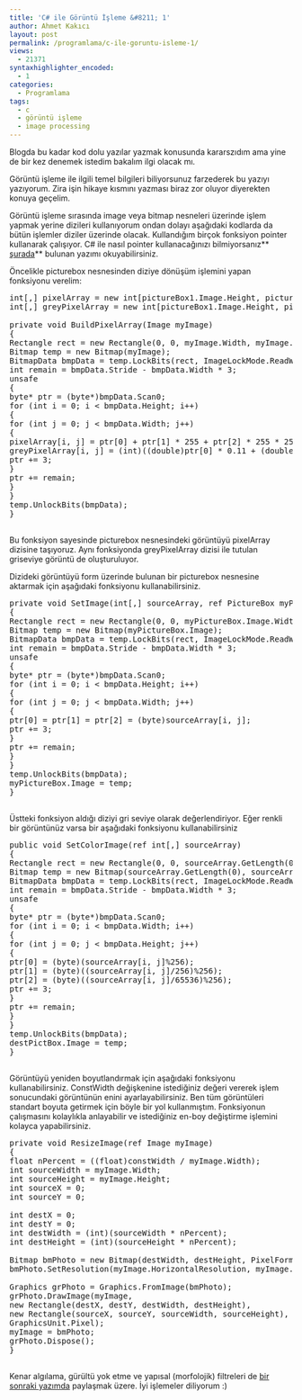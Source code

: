 ```yaml
---
title: 'C# ile Görüntü İşleme &#8211; 1'
author: Ahmet Kakıcı
layout: post
permalink: /programlama/c-ile-goruntu-isleme-1/
views:
  - 21371
syntaxhighlighter_encoded:
  - 1
categories:
  - Programlama
tags:
  - c
  - görüntü işleme
  - image processing
---
```

Blogda bu kadar kod dolu yazılar yazmak konusunda kararszıdım ama yine de bir kez denemek istedim bakalım ilgi olacak mı.

Görüntü işleme ile ilgili temel bilgileri biliyorsunuz farzederek bu yazıyı yazıyorum. Zira işin hikaye kısmını yazması biraz zor oluyor diyerekten konuya geçelim.

<!--more-->

Görüntü işleme sırasında image veya bitmap nesneleri üzerinde işlem yapmak yerine dizileri kullanıyorum ondan dolayı aşağıdaki kodlarda da bütün işlemler diziler üzerinde olacak. Kullandığım birçok fonksiyon pointer kullanarak çalışıyor. C# ile nasıl pointer kullanacağınızı bilmiyorsanız** [şurada][1]** bulunan yazımı okuyabilirsiniz.

Öncelikle picturebox nesnesinden diziye dönüşüm işlemini yapan fonksiyonu verelim:

<pre class="brush: csharp; title: ; notranslate" title="">int[,] pixelArray = new int[pictureBox1.Image.Height, pictureBox1.Image.Width];
int[,] greyPixelArray = new int[pictureBox1.Image.Height, pictureBox1.Image.Width];

private void BuildPixelArray(Image myImage)
{
Rectangle rect = new Rectangle(0, 0, myImage.Width, myImage.Height);
Bitmap temp = new Bitmap(myImage);
BitmapData bmpData = temp.LockBits(rect, ImageLockMode.ReadWrite, PixelFormat.Format24bppRgb);
int remain = bmpData.Stride - bmpData.Width * 3;
unsafe
{
byte* ptr = (byte*)bmpData.Scan0;
for (int i = 0; i &lt; bmpData.Height; i++)
{
for (int j = 0; j &lt; bmpData.Width; j++)
{
pixelArray[i, j] = ptr[0] + ptr[1] * 255 + ptr[2] * 255 * 255;
greyPixelArray[i, j] = (int)((double)ptr[0] * 0.11 + (double)ptr[1] * 0.59 + (double)ptr[2] * 0.3);
ptr += 3;
}
ptr += remain;
}
}
temp.UnlockBits(bmpData);
}

</pre>

Bu fonksiyon sayesinde picturebox nesnesindeki görüntüyü pixelArray dizisine taşıyoruz. Aynı fonksiyonda greyPixelArray dizisi ile tutulan griseviye görüntü de oluşturuluyor.

Dizideki görüntüyü form üzerinde bulunan bir picturebox nesnesine aktarmak için aşağıdaki fonksiyonu kullanabilirsiniz.

<pre class="brush: csharp; title: ; notranslate" title="">private void SetImage(int[,] sourceArray, ref PictureBox myPictureBox)
{
Rectangle rect = new Rectangle(0, 0, myPictureBox.Image.Width, myPictureBox.Image.Height);
Bitmap temp = new Bitmap(myPictureBox.Image);
BitmapData bmpData = temp.LockBits(rect, ImageLockMode.ReadWrite, PixelFormat.Format24bppRgb);
int remain = bmpData.Stride - bmpData.Width * 3;
unsafe
{
byte* ptr = (byte*)bmpData.Scan0;
for (int i = 0; i &lt; bmpData.Height; i++)
{
for (int j = 0; j &lt; bmpData.Width; j++)
{
ptr[0] = ptr[1] = ptr[2] = (byte)sourceArray[i, j];
ptr += 3;
}
ptr += remain;
}
}
temp.UnlockBits(bmpData);
myPictureBox.Image = temp;
}

</pre>

Üstteki fonksiyon aldığı diziyi gri seviye olarak değerlendiriyor. Eğer renkli bir görüntünüz varsa bir aşağıdaki fonksiyonu kullanabilirsiniz

<pre class="brush: csharp; title: ; notranslate" title="">public void SetColorImage(ref int[,] sourceArray)
{
Rectangle rect = new Rectangle(0, 0, sourceArray.GetLength(0), sourceArray.GetLength(1));
Bitmap temp = new Bitmap(sourceArray.GetLength(0), sourceArray.GetLength(1));
BitmapData bmpData = temp.LockBits(rect, ImageLockMode.ReadWrite, PixelFormat.Format24bppRgb);
int remain = bmpData.Stride - bmpData.Width * 3;
unsafe
{
byte* ptr = (byte*)bmpData.Scan0;
for (int i = 0; i &lt; bmpData.Width; i++)
{
for (int j = 0; j &lt; bmpData.Height; j++)
{
ptr[0] = (byte)(sourceArray[i, j]%256);
ptr[1] = (byte)((sourceArray[i, j]/256)%256);
ptr[2] = (byte)((sourceArray[i, j]/65536)%256);
ptr += 3;
}
ptr += remain;
}
}
temp.UnlockBits(bmpData);
destPictBox.Image = temp;
}

</pre>

Görüntüyü yeniden boyutlandırmak için aşağıdaki fonksiyonu kullanabilirsiniz. ConstWidth değişkenine istediğiniz değeri vererek işlem sonucundaki görüntünün enini ayarlayabilirsiniz. Ben tüm görüntüleri standart boyuta getirmek için böyle bir yol kullanmıştım. Fonksiyonun çalışmasını kolaylıkla anlayabilir ve istediğiniz en-boy değiştirme işlemini kolayca yapabilirsiniz.

<pre class="brush: csharp; title: ; notranslate" title="">private void ResizeImage(ref Image myImage)
{
float nPercent = ((float)constWidth / myImage.Width);
int sourceWidth = myImage.Width;
int sourceHeight = myImage.Height;
int sourceX = 0;
int sourceY = 0;

int destX = 0;
int destY = 0;
int destWidth = (int)(sourceWidth * nPercent);
int destHeight = (int)(sourceHeight * nPercent);

Bitmap bmPhoto = new Bitmap(destWidth, destHeight, PixelFormat.Format24bppRgb);
bmPhoto.SetResolution(myImage.HorizontalResolution, myImage.VerticalResolution);

Graphics grPhoto = Graphics.FromImage(bmPhoto);
grPhoto.DrawImage(myImage,
new Rectangle(destX, destY, destWidth, destHeight),
new Rectangle(sourceX, sourceY, sourceWidth, sourceHeight),
GraphicsUnit.Pixel);
myImage = bmPhoto;
grPhoto.Dispose();
}

</pre>

Kenar algılama, gürültü yok etme ve yapısal (morfolojik) filtreleri de [bir sonraki yazımda][2] paylaşmak üzere. İyi işlemeler diliyorum :)

 [1]: http://www.ahmetkakici.com/yazilim/pointer-ve-c/
 [2]: http://www.ahmetkakici.com/programlama/c-ile-goruntu-isleme-2/